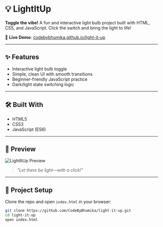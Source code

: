 # 💡 LightItUp

**Toggle the vibe!** A fun and interactive light bulb project built with HTML, CSS, and JavaScript. Click the switch and bring the light to life!

🚀 **Live Demo**: [codebybhumika.github.io/light-it-up](https://codebybhumika.github.io/light-bulb/)

---

## ✨ Features
- Interactive light bulb toggle
- Simple, clean UI with smooth transitions
- Beginner-friendly JavaScript practice
- Dark/light state switching logic

---

## 🛠️ Built With
- HTML5
- CSS3
- JavaScript (ES6)

---

## 📸 Preview
![LightItUp Preview]([https://codebybhumika.github.io/light-bulb/preview.png](https://codebybhumika.github.io/light-it-up/))

> _"Let there be light—with a click!"_

---

## 📁 Project Setup
Clone the repo and open `index.html` in your browser:

```bash
git clone https://github.com/CodeByBhumika/light-it-up.git
cd light-it-up
open index.html
